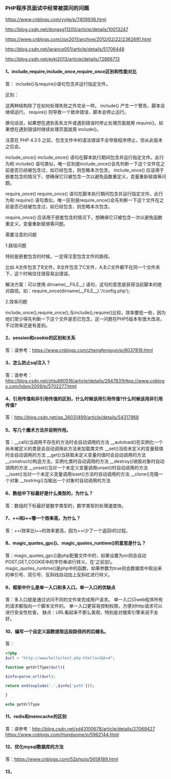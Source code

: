 ### PHP程序员面试中经常被提问的问题

https://www.cnblogs.com/yyjie/p/7409936.html

http://blog.csdn.net/dongsg11200/article/details/10013247

https://www.cnblogs.com/zox2011/archive/2012/02/22/2362691.html

http://blog.csdn.net/larance001/article/details/51706448

http://blog.csdn.net/evkj2013/article/details/72866713

#### 1、include,require,include_once,require_once区别和性能对比
答：
include()与require()语句包含并运行指定文件。

区别：

这两种结构除了在如何处理失败之外完全一样。
include() 产生一个警告，脚本会继续运行。
require() 则导致一个致命错误，脚本会停止运行。

换句话说，如果想在遇到丢失文件或遇到错误时停止处理页面就用 require()。如果想在遇到错误时继续处理页面就用 include()。

注意在 PHP 4.3.5 之前，包含文件中的语法错误不会导致程序停止，但从此版本之后会。


include_once()
include_once() 语句在脚本执行期间包含并运行指定文件。此行为和 include() 语句类似，唯一区别是include_once()会先判断一下这个文件在之前是否已经被包含过，如已经包含，则忽略本次包含。
include_once() 应该用于嵌套包含的情况下，想确保它只被包含一次以避免函数重定义，变量重新赋值等问题。

require_once()
require_once() 语句在脚本执行期间包含并运行指定文件。此行为和 require() 语句类似，唯一区别是require_once()会先判断一下这个文件在之前是否已经被包含过，如已经包含，则忽略本次包含。

require_once() 应该用于嵌套包含的情况下，想确保它只被包含一次以避免函数重定义，变量重新赋值等问题。


需要注意的问题

1.路径问题

特别是嵌套包含的时候，一定得注意包含文件的路径。

比如 A文件包含了B文件，B文件包含了C文件，A,B,C文件都不在同一个文件夹下，这个时候往往很容易出错误。

解决方案：可以使用 dirname(\_\_FILE\_\_) 语句，这句的意思是获得当前脚本的绝对路径。如：require\_once(dirname(\_\_FILE\_\_).'/config.php');

2.效率问题

include_once(),require_once(),与include(),require()比较，效率要低一些，因为他们至少得先判断一下这个文件是否已包含。这一问题在PHP5版本有很大改进，不过效率还是有差别。

#### 2、session和cookie的区别和关系
答：请参考：https://www.cnblogs.com/zhengfengyun/p/6037819.html

#### 3、怎么防止sql注入？
答：请参考：http://blog.csdn.net/zhlu880516/article/details/2647831https://www.cnblogs.com/lxboy2009/p/5702277.html

#### 4、引用传值和非引用传值的区别，什么时候该用引用传值?什么时候该用非引用传值?
答：http://blog.csdn.net/qq_36031499/article/details/54317968

#### 5、写几个魔术方法并说明作用。
答：\__call()当调用不存在的方法时会自动调用的方法
\__autoload()在实例化一个尚未被定义的类是会自动调用此方法来加载类文件
\__set()当给未定义的变量赋值时会自动调用的方法
\__get()当获取未定义变量的值时会自动调用的方法
\__construct()构造方法，实例化类时自动调用的方法
\__destroy()销毁对象时自动调用的方法
\__unset()当对一个未定义变量调用unset()时自动调用的方法
\__isset()当对一个未定义变量调用isset()方法时自动调用的方法
\__clone()克隆一个对象
\__tostring()当输出一个对象时自动调用的方法

#### 6、数组中下标最好是什么类型的，为什么？
答：数组的下标最好是数字类型的，数字类型的处理速度快。

#### 7、++i和i++哪一个效率高，为什么？
答：++i效率比i++的效率更高，因为++i少了一个返回i的过程。

#### 8、magic_quotes_gpc()、magic_quotes_runtime()的意思是什么？
答：magic_quotes_gpc()是php配置文件中的，如果设置为on则会自动POST,GET,COOKIE中的字符串进行转义，在'之前加\。
magic_quotes_runtime()是php中的函数，如果参数为true则会数据库中取出来的单引号、双引号、反斜线自动加上反斜杠进行转义。

#### 9、框架中什么是单一入口和多入口，单一入口的优缺点
答：多入口就是通过访问不同的文件来完成用户请求。
单一入口只web程序所有的请求都指向一个脚本文件的。
单一入口更容易控制权限，方便对http请求可以进行安全性检查。
缺点：URL看起来不那么美观，特别是对搜索引擎来说不友好。

#### 10、编写一个自定义函数提取这段路径的的后缀名。
答：
```php
<?php
$url = "http://www/hello/test.php.html?a=3&b=4";

function getUrlType($url){

$info=parse_url($url);

return end(explode('.',$info['path']));

}

echo getUrlType
```

#### 11、redis和memcache的区别
答：请参考：http://blog.csdn.net/xd43100678/article/details/27069427
https://www.cnblogs.com/Hondsome/p/5962144.html

#### 12、优化mysql数据库的方法
答：https://www.cnblogs.com/52php/p/5658189.html

#### 13、
